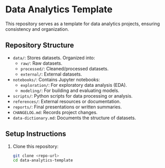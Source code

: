 # Data Analytics Template

This repository serves as a template for data analytics projects, ensuring consistency and organization.

## Repository Structure
- `data/`: Stores datasets. Organized into:
  - `raw/`: Raw datasets.
  - `processed/`: Cleaned/processed datasets.
  - `external/`: External datasets.
- `notebooks/`: Contains Jupyter notebooks:
  - `exploration/`: For exploratory data analysis (EDA).
  - `modeling/`: For building and evaluating models.
- `scripts/`: Python scripts for data processing or analysis.
- `references/`: External resources or documentation.
- `reports/`: Final presentations or written summaries.
- `CHANGELOG.md`: Records project changes.
- `data-dictionary.md`: Documents the structure of datasets.

## Setup Instructions
1. Clone this repository:
   ```bash
   git clone <repo-url>
   cd data-analytics-template

